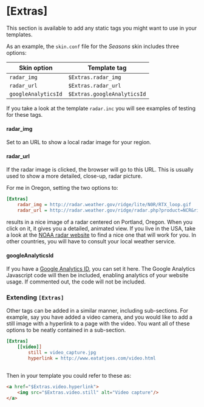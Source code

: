 # [Extras]

This section is available to add any static tags you might want to use
in your templates.

As an example, the `skin.conf` file for the *Seasons* skin
includes three options:


| Skin option         | Template tag                |
|---------------------|-----------------------------|
| `radar_img`         | `$Extras.radar_img`         |
| `radar_url`         | `$Extras.radar_url`         |
| `googleAnalyticsId` | `$Extras.googleAnalyticsId` |

If you take a look at the template `radar.inc` you will see
examples of testing for these tags.

#### radar_img

Set to an URL to show a local radar image for your region.

#### radar_url

If the radar image is clicked, the browser will go to this URL. This is
usually used to show a more detailed, close-up, radar picture.

For me in Oregon, setting the two options to:

``` ini
[Extras]
    radar_img = http://radar.weather.gov/ridge/lite/N0R/RTX_loop.gif
    radar_url = http://radar.weather.gov/ridge/radar.php?product=NCR&rid=RTX&loop=yes
```

results in a nice image of a radar centered on Portland, Oregon. When
you click on it, it gives you a detailed, animated view. If you live in
the USA, take a look at the [NOAA radar
website](http://radar.weather.gov/) to find a nice one that will work
for you. In other countries, you will have to consult your local weather
service.

#### googleAnalyticsId

If you have a [Google Analytics ID](https://www.google.com/analytics/),
you can set it here. The Google Analytics Javascript code will then be
included, enabling analytics of your website usage. If commented out,
the code will not be included.

### Extending `[Extras]`

Other tags can be added in a similar manner, including sub-sections. For
example, say you have added a video camera, and you would like to add a
still image with a hyperlink to a page with the video. You want all of
these options to be neatly contained in a sub-section.

``` ini
[Extras]
    [[video]]
        still = video_capture.jpg
        hyperlink = http://www.eatatjoes.com/video.html
      
```

Then in your template you could refer to these as:

``` html
<a href="$Extras.video.hyperlink">
    <img src="$Extras.video.still" alt="Video capture"/>
</a>
```
